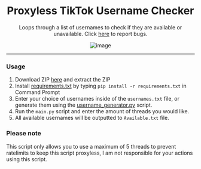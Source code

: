 <br/>
<div align="center">
  
  # Proxyless TikTok Username Checker
  
  Loops through a list of usernames to check if they are available or unavailable. Click <a href="https://github.com/Spoony1337/Proxyless-TikTok-Username-Checker/issues">here</a> to report bugs.
  
  ![image](https://user-images.githubusercontent.com/103281345/162510554-7fbce4b6-9869-480e-a64f-b96dc56adbd1.png)

  
</div>

--------------------------------------

### Usage


1. Download ZIP <a href="https://github.com/Spoony1337/Proxyless-TikTok-Username-Checker/archive/refs/heads/main.zip">here</a> and extract the ZIP
2. Install <a href="https://github.com/Spoony1337/Proxyless-TikTok-Username-Checker/blob/main/requirements.txt">requirements.txt</a> by typing `pip install -r requirements.txt` in Command Prompt
3. Enter your choice of usernames inside of the `usernames.txt` file, or generate them using the <a href="https://github.com/Spoony1337/Proxyless-TikTok-Username-Checker/blob/main/username_generator.py">username_generator.py</a> script.
4. Run the `main.py` script and enter the amount of threads you would like.
5. All available usernames will be outputted to `Available.txt` file.

### Please note

This script only allows you to use a maximum of 5 threads to prevent ratelimits to keep this script proxyless, I am not responsible for your actions using this script.
